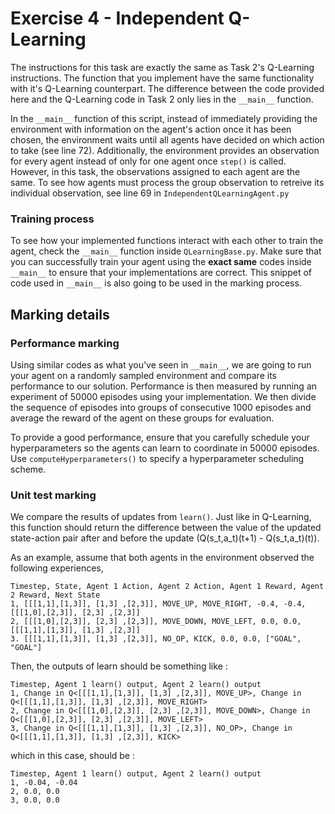 # Exercise 4 - Independent Q-Learning

The instructions for this task are exactly the same as Task 2's Q-Learning instructions. The function that you implement have the same functionality with it's Q-Learning counterpart. The difference between the code provided here and the Q-Learning code in Task 2 only lies in the `__main__` function.

In the `__main__` function of this script, instead of immediately providing the environment with information on the agent's action once it has been chosen, the environment waits until all agents have decided on which action to take (see line 72). Additionally, the environment provides an observation for every agent instead of only for one agent once `step()` is called. However, in this task, the observations assigned to each agent are the same. To see how agents must process the group observation to retreive its individual observation, see line 69 in `IndependentQLearningAgent.py`

### Training process
To see how your implemented functions interact with each other to train the agent, check the `__main__` function inside `QLearningBase.py`. Make sure that you can successfully train your agent using the **exact same** codes inside `__main__` to ensure that your implementations are correct. This snippet of code used in `__main__` is also going to be used in the marking process.

## Marking details
### Performance marking
Using similar codes as what you've seen in `__main__`, we are going to run your agent on a randomly sampled environment and compare its performance to our solution. Performance is then measured by running an experiment of 50000 episodes using your implementation. We then divide the sequence of episodes into groups of consecutive 1000 episodes and average the reward of the agent on these groups for evaluation. 

To provide a good performance, ensure that you carefully schedule your hyperparameters so the agents can learn to coordinate in 50000 episodes. Use `computeHyperparameters()` to specify a hyperparameter scheduling scheme.

### Unit test marking
We compare the results of updates from `learn()`. Just like in Q-Learning, this function should return the difference between the value of the updated state-action pair after and before the update (Q(s_t,a_t)(t+1) - Q(s_t,a_t)(t)).

As an example, assume that both agents in the environment observed the following experiences,

```
Timestep, State, Agent 1 Action, Agent 2 Action, Agent 1 Reward, Agent 2 Reward, Next State
1, [[[1,1],[1,3]], [1,3] ,[2,3]], MOVE_UP, MOVE_RIGHT, -0.4, -0.4, [[[1,0],[2,3]], [2,3] ,[2,3]]
2, [[[1,0],[2,3]], [2,3] ,[2,3]], MOVE_DOWN, MOVE_LEFT, 0.0, 0.0, [[[1,1],[1,3]], [1,3] ,[2,3]]
3. [[[1,1],[1,3]], [1,3] ,[2,3]], NO_OP, KICK, 0.0, 0.0, ["GOAL", "GOAL"]
```

Then, the outputs of learn should be something like :
```
Timestep, Agent 1 learn() output, Agent 2 learn() output
1, Change in Q<[[[1,1],[1,3]], [1,3] ,[2,3]], MOVE_UP>, Change in Q<[[[1,1],[1,3]], [1,3] ,[2,3]], MOVE_RIGHT>
2, Change in Q<[[[1,0],[2,3]], [2,3] ,[2,3]], MOVE_DOWN>, Change in Q<[[[1,0],[2,3]], [2,3] ,[2,3]], MOVE_LEFT>
3, Change in Q<[[[1,1],[1,3]], [1,3] ,[2,3]], NO_OP>, Change in Q<[[[1,1],[1,3]], [1,3] ,[2,3]], KICK>
```
which in this case, should be :
```
Timestep, Agent 1 learn() output, Agent 2 learn() output
1, -0.04, -0.04 
2, 0.0, 0.0
3, 0.0, 0.0
```
